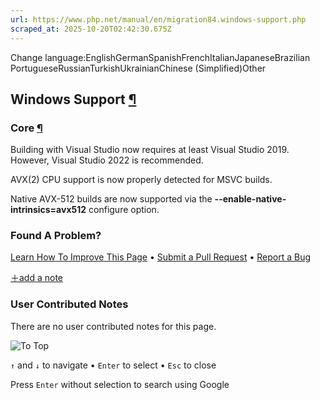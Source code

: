 ```yaml
---
url: https://www.php.net/manual/en/migration84.windows-support.php
scraped_at: 2025-10-20T02:42:30.675Z
---
```


Change language:EnglishGermanSpanishFrenchItalianJapaneseBrazilian PortugueseRussianTurkishUkrainianChinese (Simplified)Other

## Windows Support [¶](https://www.php.net/manual/en/migration84.windows-support.php\#migration84.windows-support)

### Core [¶](https://www.php.net/manual/en/migration84.windows-support.php\#migration84.windows-support.core)

Building with Visual Studio now requires at least Visual Studio 2019.
However, Visual Studio 2022 is recommended.


AVX(2) CPU support is now properly detected for MSVC builds.


Native AVX-512 builds are now supported via the
**--enable-native-intrinsics=avx512**
configure option.


### Found A Problem?

[Learn How To Improve This Page](https://github.com/php/doc-base/blob/master/README.md "This will take you to our contribution guidelines on GitHub")
•
[Submit a Pull Request](https://github.com/php/doc-en/blob/master/appendices/migration84/windows-support.xml)
•
[Report a Bug](https://github.com/php/doc-en/issues/new?body=From%20manual%20page:%20https:%2F%2Fphp.net%2Fmigration84.windows-support%0A%0A---)

[＋add a note](https://www.php.net/manual/add-note.php?sect=migration84.windows-support&repo=en&redirect=https://www.php.net/manual/en/migration84.windows-support.php)

### User Contributed Notes

There are no user contributed notes for this page.

![To Top](https://www.php.net/images/to-top@2x.png)

`↑` and `↓` to navigate •
`Enter` to select •
`Esc` to close


Press `Enter` without
selection to search using Google